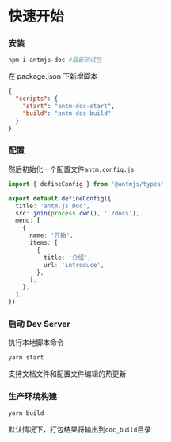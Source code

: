 # 快速开始

### 安装

```bash
npm i antmjs-doc #最新测试包
```

在 package.json 下新增脚本

```json
{
  "scripts": {
    "start": "antm-doc-start",
    "build": "antm-doc-build"
  }
}
```

### 配置

然后初始化一个配置文件`antm.config.js`

```ts
import { defineConfig } from '@antmjs/types'

export default defineConfig({
  title: 'antm.js Doc',
  src: join(process.cwd(), './docs'),
  menu: [
    {
      name: '开始',
      items: [
        {
          title: '介绍',
          url: 'introduce',
        },
      ],
    },
  ],
})
```

### 启动 Dev Server

执行本地脚本命令

```bash
yarn start
```

支持文档文件和配置文件编辑的热更新

### 生产环境构建

```bash
yarn build
```

默认情况下，打包结果将输出到`doc_build`目录
